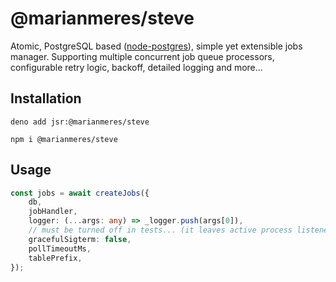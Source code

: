# @marianmeres/steve

Atomic, PostgreSQL based ([node-postgres](https://node-postgres.com/)), simple yet 
extensible jobs manager. Supporting multiple concurrent job queue processors, configurable 
retry logic, backoff, detailed logging and more...

## Installation

```shell
deno add jsr:@marianmeres/steve
```

```shell
npm i @marianmeres/steve
```

## Usage

```typescript
const jobs = await createJobs({
    db,
    jobHandler,
    logger: (...args: any) => _logger.push(args[0]),
    // must be turned off in tests... (it leaves active process listener, which deno complains about)
    gracefulSigterm: false,
    pollTimeoutMs,
    tablePrefix,
});
```
